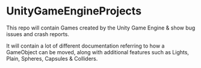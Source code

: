 # UnityGameEngineProjects
This repo will contain Games created by the Unity Game Engine &amp; show bug issues and crash reports.

It will contain a lot of different documentation referring to how a GameObject can be moved, along with additional features such as Lights, Plain, Spheres, Capsules & Colliders.

# 


